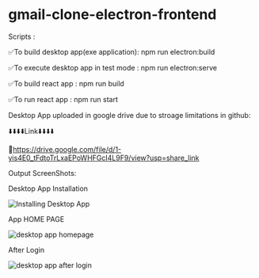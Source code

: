 # gmail-clone-electron-frontend

Scripts :

✅To build desktop app(exe application): npm run electron:build

✅To execute desktop app in test mode  : npm run electron:serve

✅To build react app : npm run build

✅To run react app : npm run start




Desktop App uploaded in google drive due to stroage limitations in github:

⬇️⬇️⬇️⬇️Link⬇️⬇️⬇️⬇️

🔗https://drive.google.com/file/d/1-yis4E0_tFdtoTrLxaEPoWHFGcI4L9F9/view?usp=share_link




Output ScreenShots:

Desktop App Installation

![Installing Desktop App](https://user-images.githubusercontent.com/92617395/211144487-32ae0cb0-14b7-4953-afef-a24da06247f2.png)

App HOME PAGE

![desktop app homepage](https://user-images.githubusercontent.com/92617395/211144521-e13dcafc-43ec-43de-a1ef-7f71f3912f7b.png)


After Login

![desktop app after login](https://user-images.githubusercontent.com/92617395/211144518-d6199b02-b4eb-4eba-9ffa-67bfaea7b4fd.png)
